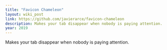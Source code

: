 ```yaml
---
title: "Favicon Chameleon"
layout: wiki_post
link: https://github.com/javierarce/favicon-chameleon
description: Makes your tab disappear when nobody is paying attention.
year: 2019
---
```

Makes your tab disappear when nobody is paying attention.
